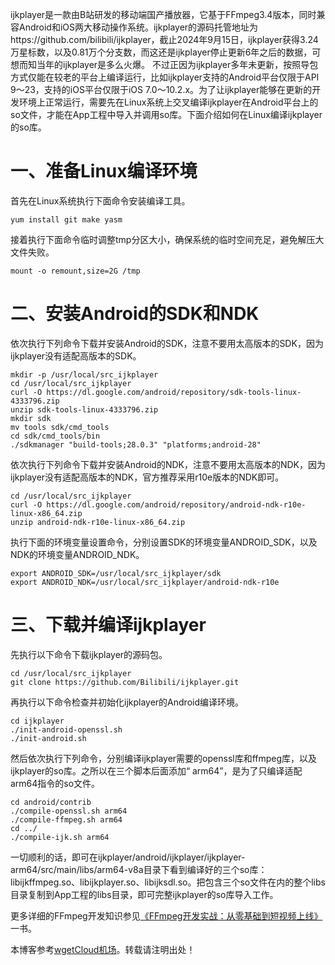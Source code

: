 
ijkplayer是一款由B站研发的移动端国产播放器，它基于FFmpeg3\.4版本，同时兼容Android和iOS两大移动操作系统。ijkplayer的源码托管地址为https://github.com/bilibili/ijkplayer，截止2024年9月15日，ijkplayer获得3\.24万星标数，以及0\.81万个分支数，而这还是ijkplayer停止更新6年之后的数据，可想而知当年的ijkplayer是多么火爆。
 不过正因为ijkplayer多年未更新，按照导包方式仅能在较老的平台上编译运行，比如ijkplayer支持的Android平台仅限于API 9～23，支持的iOS平台仅限于iOS 7\.0～10\.2\.x。为了让ijkplayer能够在更新的开发环境上正常运行，需要先在Linux系统上交叉编译ijkplayer在Android平台上的so文件，才能在App工程中导入并调用so库。下面介绍如何在Linux编译ijkplayer的so库。


# 一、准备Linux编译环境


首先在Linux系统执行下面命令安装编译工具。




```
yum install git make yasm
```


接着执行下面命令临时调整tmp分区大小，确保系统的临时空间充足，避免解压大文件失败。




```
mount -o remount,size=2G /tmp
```


# 二、安装Android的SDK和NDK


依次执行下列命令下载并安装Android的SDK，注意不要用太高版本的SDK，因为ijkplayer没有适配高版本的SDK。




```
mkdir -p /usr/local/src_ijkplayer
cd /usr/local/src_ijkplayer
curl -O https://dl.google.com/android/repository/sdk-tools-linux-4333796.zip
unzip sdk-tools-linux-4333796.zip
mkdir sdk
mv tools sdk/cmd_tools
cd sdk/cmd_tools/bin
./sdkmanager "build-tools;28.0.3" "platforms;android-28"
```


依次执行下列命令下载并安装Android的NDK，注意不要用太高版本的NDK，因为ijkplayer没有适配高版本的NDK，官方推荐采用r10e版本的NDK即可。




```
cd /usr/local/src_ijkplayer
curl -O https://dl.google.com/android/repository/android-ndk-r10e-linux-x86_64.zip
unzip android-ndk-r10e-linux-x86_64.zip
```


执行下面的环境变量设置命令，分别设置SDK的环境变量ANDROID\_SDK，以及NDK的环境变量ANDROID\_NDK。




```
export ANDROID_SDK=/usr/local/src_ijkplayer/sdk
export ANDROID_NDK=/usr/local/src_ijkplayer/android-ndk-r10e
```


# 三、下载并编译ijkplayer


先执行以下命令下载ijkplayer的源码包。




```
cd /usr/local/src_ijkplayer
git clone https://github.com/Bilibili/ijkplayer.git
```


再执行以下命令检查并初始化ijkplayer的Android编译环境。




```
cd ijkplayer
./init-android-openssl.sh
./init-android.sh
```


然后依次执行下列命令，分别编译ijkplayer需要的openssl库和ffmpeg库，以及ijkplayer的so库。之所以在三个脚本后面添加“ arm64”，是为了只编译适配arm64指令的so文件。




```
cd android/contrib
./compile-openssl.sh arm64
./compile-ffmpeg.sh arm64
cd ../
./compile-ijk.sh arm64
```


一切顺利的话，即可在ijkplayer/android/ijkplayer/ijkplayer\-arm64/src/main/libs/arm64\-v8a目录下看到编译好的三个so库：libijkffmpeg.so、libijkplayer.so、libijksdl.so。把包含三个so文件在内的整个libs目录复制到App工程的libs目录，即可完整ijkplayer的so库导入工作。


更多详细的FFmpeg开发知识参见[《FFmpeg开发实战：从零基础到短视频上线》](https://item.jd.com/14020415.html "《FFmpeg开发实战：从零基础到短视频上线》")一书。


 本博客参考[wgetCloud机场](https://tabijibiyori.org)。转载请注明出处！
